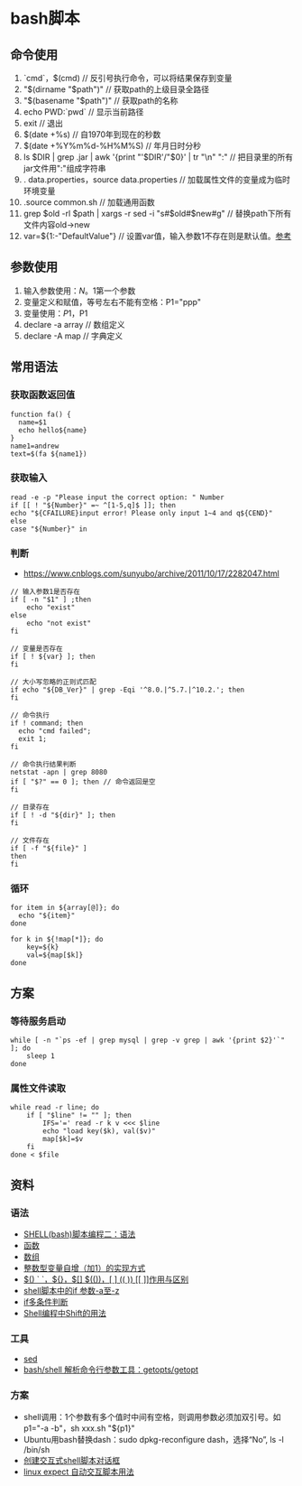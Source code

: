 # bash脚本

## 命令使用
1. \`cmd`，$(cmd) // 反引号执行命令，可以将结果保存到变量
1. "$(dirname "$path")" // 获取path的上级目录全路径
1. "$(basename "$path")" // 获取path的名称
1. echo PWD:\`pwd` // 显示当前路径
1. exit // 退出
1. $(date +%s) // 自1970年到现在的秒数
1. $(date +%Y%m%d-%H%M%S) // 年月日时分秒
1. ls $DIR | grep .jar | awk '{print "'$DIR'/"$0}' | tr "\n" ":" // 把目录里的所有jar文件用":"组成字符串
1. . data.properties，source data.properties // 加载属性文件的变量成为临时环境变量
1. .source common.sh // 加载通用函数
1. grep $old -rl $path | xargs -r sed -i "s#$old#$new#g" // 替换path下所有文件内容old->new
1. var=${1:-"DefaultValue"}
 // 设置var值，输入参数1不存在则是默认值。[参考](http://www.mojidong.com/linux/2012/09/08/shell-set-default-value/)

## 参数使用
1. 输入参数使用：$N。$1第一个参数
1. 变量定义和赋值，等号左右不能有空格：P1="ppp"
1. 变量使用：${P1}，$P1
1. declare -a array // 数组定义
1. declare -A map // 字典定义

## 常用语法
### 获取函数返回值
```
function fa() {
  name=$1
  echo hello${name}
}
name1=andrew
text=$(fa ${name1})
```

### 获取输入
```
read -e -p "Please input the correct option: " Number
if [[ ! "${Number}" =~ ^[1-5,q]$ ]]; then
echo "${CFAILURE}input error! Please only input 1~4 and q${CEND}"
else
case "${Number}" in
```

### 判断
* https://www.cnblogs.com/sunyubo/archive/2011/10/17/2282047.html

```
// 输入参数1是否存在
if [ -n "$1" ] ;then
    echo "exist"
else
    echo "not exist"
fi

// 变量是否存在
if [ ! ${var} ]; then
fi

// 大小写忽略的正则式匹配
if echo "${DB_Ver}" | grep -Eqi '^8.0.|^5.7.|^10.2.'; then
fi

// 命令执行
if ! command; then
  echo "cmd failed";
  exit 1;
fi

// 命令执行结果判断
netstat -apn | grep 8080
if [ "$?" == 0 ]; then // 命令返回是空
fi

// 目录存在
if [ ! -d "${dir}" ]; then
fi

// 文件存在
if [ -f "${file}" ]
then
fi
```

### 循环
```
for item in ${array[@]}; do
  echo "${item}"
done

for k in ${!map[*]}; do
    key=${k}
    val=${map[$k]}
done
```

## 方案
### 等待服务启动
```
while [ -n "`ps -ef | grep mysql | grep -v grep | awk '{print $2}'`" ]; do
    sleep 1
done
```

### 属性文件读取
```
while read -r line; do
    if [ "$line" != "" ]; then
        IFS='=' read -r k v <<< $line
        echo "load key($k), val($v)"
        map[$k]=$v
    fi
done < $file
```

## 资料
### 语法
* [SHELL(bash)脚本编程二：语法](https://segmentfault.com/a/1190000008080537)
* [函数](https://www.runoob.com/linux/linux-shell-func.html)
* [数组](https://blog.csdn.net/ysdaniel/article/details/7909824)
* [整数型变量自增（加1）的实现方式](https://blog.csdn.net/yumushui/article/details/53469845)
* [$() ` `，${}，$[] $(())，[ ] (( )) [[ ]]作用与区别](https://blog.csdn.net/x1269778817/article/details/46535729)
* [shell脚本中的if 参数-a至-z](https://blog.csdn.net/shenhuxi_yu/article/details/53047012)
* [if多条件判断](https://www.cnblogs.com/jjzd/p/6397495.html)
* [Shell编程中Shift的用法](https://www.cnblogs.com/image-eye/archive/2011/08/20/2147153.html)

### 工具
* [sed](http://jalan.space/2017/01/22/2017-01-22-shell-sed-replace-text/)
* [bash/shell 解析命令行参数工具：getopts/getopt](https://my.oschina.net/leejun2005/blog/202376)

### 方案
* shell调用：1个参数有多个值时中间有空格，则调用参数必须加双引号。如p1="-a -b"，sh xxx.sh "${p1}"
* Ubuntu用bash替换dash：sudo dpkg-reconfigure dash，选择“No”, ls -l /bin/sh
* [创建交互式shell脚本对话框](https://www.linuxprobe.com/create-interactive-shell-script.html)
* [linux expect 自动交互脚本用法](https://yq.aliyun.com/articles/701512)
